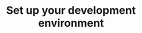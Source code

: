 ---
title: "Set up your development environment"
description: "To start building on Algorand, you will first need to prepare your development environment and need to get access to a node, or use third-party APIs to submit new transactions, read blockchain data, and manage wallets.This documentation shows you the different options available and explain its capabilities."
type: "course"
category: "Algorand Developer Portal,Algorand Basics"
difficulty: ""
summary: "Preparing the development environment to build on Algorand"
file_path: ""
image: "https://assets-global.website-files.com/5e39e095596498a8b9624af1/5ffca6e3e0d8ad9231cc2af6_Portfolio-course---final.png"
link: "Set up your development environment - Algorand Developer Portal"
status: "open"
---